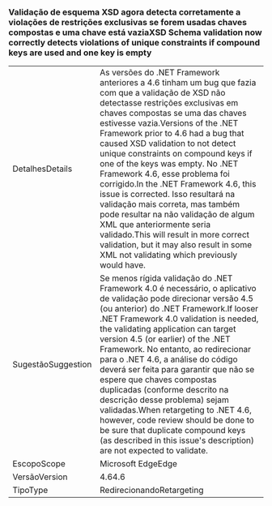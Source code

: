 ### <a name="xsd-schema-validation-now-correctly-detects-violations-of-unique-constraints-if-compound-keys-are-used-and-one-key-is-empty"></a><span data-ttu-id="f0827-101">Validação de esquema XSD agora detecta corretamente a violações de restrições exclusivas se forem usadas chaves compostas e uma chave está vazia</span><span class="sxs-lookup"><span data-stu-id="f0827-101">XSD Schema validation now correctly detects violations of unique constraints if compound keys are used and one key is empty</span></span>

|   |   |
|---|---|
|<span data-ttu-id="f0827-102">Detalhes</span><span class="sxs-lookup"><span data-stu-id="f0827-102">Details</span></span>|<span data-ttu-id="f0827-103">As versões do .NET Framework anteriores a 4.6 tinham um bug que fazia com que a validação de XSD não detectasse restrições exclusivas em chaves compostas se uma das chaves estivesse vazia.</span><span class="sxs-lookup"><span data-stu-id="f0827-103">Versions of the .NET Framework prior to 4.6 had a bug that caused XSD validation to not detect unique constraints on compound keys if one of the keys was empty.</span></span> <span data-ttu-id="f0827-104">No .NET Framework 4.6, esse problema foi corrigido.</span><span class="sxs-lookup"><span data-stu-id="f0827-104">In the .NET Framework 4.6, this issue is corrected.</span></span> <span data-ttu-id="f0827-105">Isso resultará na validação mais correta, mas também pode resultar na não validação de algum XML que anteriormente seria validado.</span><span class="sxs-lookup"><span data-stu-id="f0827-105">This will result in more correct validation, but it may also result in some XML not validating which previously would have.</span></span>|
|<span data-ttu-id="f0827-106">Sugestão</span><span class="sxs-lookup"><span data-stu-id="f0827-106">Suggestion</span></span>|<span data-ttu-id="f0827-107">Se menos rígida validação do .NET Framework 4.0 é necessário, o aplicativo de validação pode direcionar versão 4.5 (ou anterior) do .NET Framework.</span><span class="sxs-lookup"><span data-stu-id="f0827-107">If looser .NET Framework 4.0 validation is needed, the validating application can target version 4.5 (or earlier) of the .NET Framework.</span></span> <span data-ttu-id="f0827-108">No entanto, ao redirecionar para o .NET 4.6, a análise do código deverá ser feita para garantir que não se espere que chaves compostas duplicadas (conforme descrito na descrição desse problema) sejam validadas.</span><span class="sxs-lookup"><span data-stu-id="f0827-108">When retargeting to .NET 4.6, however, code review should be done to be sure that duplicate compound keys (as described in this issue's description) are not expected to validate.</span></span>|
|<span data-ttu-id="f0827-109">Escopo</span><span class="sxs-lookup"><span data-stu-id="f0827-109">Scope</span></span>|<span data-ttu-id="f0827-110">Microsoft Edge</span><span class="sxs-lookup"><span data-stu-id="f0827-110">Edge</span></span>|
|<span data-ttu-id="f0827-111">Versão</span><span class="sxs-lookup"><span data-stu-id="f0827-111">Version</span></span>|<span data-ttu-id="f0827-112">4.6</span><span class="sxs-lookup"><span data-stu-id="f0827-112">4.6</span></span>|
|<span data-ttu-id="f0827-113">Tipo</span><span class="sxs-lookup"><span data-stu-id="f0827-113">Type</span></span>|<span data-ttu-id="f0827-114">Redirecionando</span><span class="sxs-lookup"><span data-stu-id="f0827-114">Retargeting</span></span>|


